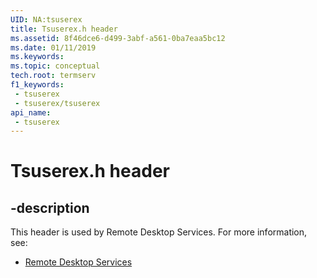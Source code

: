 ```yaml
---
UID: NA:tsuserex
title: Tsuserex.h header
ms.assetid: 8f46dce6-d499-3abf-a561-0ba7eaa5bc12
ms.date: 01/11/2019
ms.keywords: 
ms.topic: conceptual
tech.root: termserv
f1_keywords:
 - tsuserex
 - tsuserex/tsuserex
api_name:
 - tsuserex
---
```


# Tsuserex.h header


## -description

This header is used by Remote Desktop Services. For more information, see:

- [Remote Desktop Services](../_termserv/index.md)

